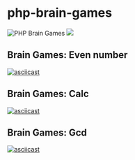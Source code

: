 # php-brain-games
![PHP Brain Games](https://github.com/nikitovskij/php-brain-games/workflows/PHP%20Brain%20Games/badge.svg?branch=master)
<a href="https://codeclimate.com/github/codeclimate/codeclimate/maintainability"><img src="https://api.codeclimate.com/v1/badges/a99a88d28ad37a79dbf6/maintainability" /></a>

## Brain Games: Even number
[![asciicast](https://asciinema.org/a/js6JHCCcToSLFowN4o9nMxl5W.svg)](https://asciinema.org/a/js6JHCCcToSLFowN4o9nMxl5W)

## Brain Games: Calc
[![asciicast](https://asciinema.org/a/ESW4Z1KUdrswEgh5jbayrTzKC.svg)](https://asciinema.org/a/ESW4Z1KUdrswEgh5jbayrTzKC)

## Brain Games: Gcd
[![asciicast](https://asciinema.org/a/UL2bLQ4It8S5F98tD2IMxLdIC.svg)](https://asciinema.org/a/UL2bLQ4It8S5F98tD2IMxLdIC)
